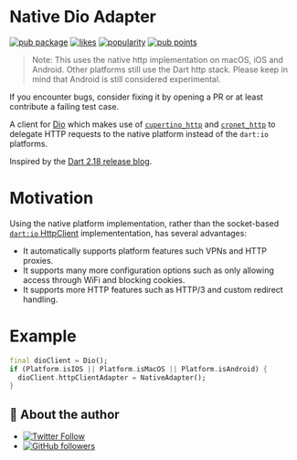 # Native Dio Adapter

[![pub package](https://img.shields.io/pub/v/native_dio_adapter.svg)](https://pub.dev/packages/native_dio_adapter)
[![likes](https://img.shields.io/pub/likes/native_dio_adapter)](https://pub.dev/packages/native_dio_adapter/score)
[![popularity](https://img.shields.io/pub/popularity/native_dio_adapter)](https://pub.dev/packages/native_dio_adapter/score)
[![pub points](https://img.shields.io/pub/points/native_dio_adapter)](https://pub.dev/packages/native_dio_adapter/score)

> Note: This uses the native http implementation on macOS, iOS and Android. Other platforms still use the Dart http stack.
> Please keep in mind that Android is still considered experimental.

If you encounter bugs, consider fixing it by opening a PR or at least contribute a failing test case.

A client for [Dio](https://pub.dev/packages/dio) which makes use of
[`cupertino_http`](https://pub.dev/packages/cupertino_http) and
[`cronet_http`](https://pub.dev/packages/cronet_http)
to delegate HTTP requests to the native platform instead of the `dart:io` platforms.

Inspired by the [Dart 2.18 release blog](https://medium.com/dartlang/dart-2-18-f4b3101f146c).

# Motivation

Using the native platform implementation, rather than the socket-based [`dart:io` HttpClient](https://api.dart.dev/stable/dart-io/HttpClient-class.html) implemententation, has several advantages:

- It automatically supports platform features such VPNs and HTTP proxies.
- It supports many more configuration options such as only allowing access through WiFi and blocking cookies.
- It supports more HTTP features such as HTTP/3 and custom redirect handling.

# Example

```dart
final dioClient = Dio();
if (Platform.isIOS || Platform.isMacOS || Platform.isAndroid) {
  dioClient.httpClientAdapter = NativeAdapter();
}
```

## 📣 About the author

- [![Twitter Follow](https://img.shields.io/twitter/follow/ue_man?style=social)](https://twitter.com/ue_man)
- [![GitHub followers](https://img.shields.io/github/followers/ueman?style=social)](https://github.com/ueman)
